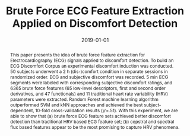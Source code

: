 ---
title: "Brute Force ECG Feature Extraction Applied on Discomfort Detection"

# Authors
# If you created a profile for a user (e.g. the default `admin` user), write the username (folder name) here 
# and it will be replaced with their full name and linked to their profile.
authors:
- admin
- Annika Kreuder
- Carsten Stahlschmidt
- Sebastian Schnieder
- Jarek Krajewski

# Author notes (optional)
#author_notes:
#- "Equal contribution"
#- "Equal contribution"

date: "2019-01-01"
doi: "https://doi.org/10.1007/978-3-319-91211-0_33"

# Schedule page publish date (NOT publication's date).
publishDate: ""

# Publication type.
# Legend: 0 = Uncategorized; 1 = Conference paper; 2 = Journal article;
# 3 = Preprint / Working Paper; 4 = Report; 5 = Book; 6 = Book section;
# 7 = Thesis; 8 = Patent
publication_types: ["1"]

# Publication name and optional abbreviated publication name.
publication: Information Technology in Biomedicine
publication_short: 

abstract: This paper presents the idea of brute force feature extraction for Electrocardiography (ECG) signals applied to discomfort detection. To build an ECG Discomfort Corpus an experimental discomfort induction was conducted. 50 subjects underwent a 2 h (dis-)comfort condition in separate sessions in randomized order. ECG and subjective discomfort was recorded. 5 min ECG segments were labeled with corresponding subjective discomfort ratings, and 6365 brute force features (65 low-level descriptors, first and second order derivatives, and 47 functionals) and 11 traditional heart rate variability (HRV) parameters were extracted. Random Forest machine learning algorithm outperformed SVM and kNN approaches and achieved the best subject-dependent, 10-fold cross-validation results (\r=.51\). With this experiment, we are able to show that (a) brute force ECG feature sets achieved better discomfort detection than traditional HRV based ECG feature set; (b) cepstral and spectral flux based features appear to be the most promising to capture HRV phenomena.


tags: []

# Display this page in the Featured widget?
featured: true

# Custom links (uncomment lines below)
# links:
# - name: Custom Link
#   url: http://example.org

url_pdf: 'https://www.researchgate.net/publication/325605196_Brute_Force_ECG_Feature_Extraction_Applied_on_Discomfort_Detection#fullTextFileContent'
url_code: ''
url_dataset: ''
url_poster: ''
url_project: ''
url_slides: ''
url_source: ''
url_video: ''

# Featured image
# To use, add an image named `featured.jpg/png` to your page's folder. 
image:
  caption: 
  focal_point: ""
  preview_only: false

# Associated Projects (optional).
#   Associate this publication with one or more of your projects.
#   Simply enter your project's folder or file name without extension.
#   E.g. `internal-project` references `content/project/internal-project/index.md`.
#   Otherwise, set `projects: []`.
#projects:

# Slides (optional).
#   Associate this publication with Markdown slides.
#   Simply enter your slide deck's filename without extension.
#   E.g. `slides: "example"` references `content/slides/example/index.md`.
#   Otherwise, set `slides: ""`.
#slides: 
---